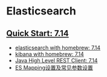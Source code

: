 # Elasticsearch

## [Quick Start: 7.14](https://www.elastic.co/guide/en/elasticsearch/reference/7.14/getting-started.html)

* [elasticsearch with homebrew: 7.14](https://www.elastic.co/guide/en/elasticsearch/reference/7.14/brew.html)
* [kibana with homebrew: 7.14](https://www.elastic.co/guide/en/kibana/7.14/brew.html)
* [Java High Level REST Client: 7.14](https://www.elastic.co/guide/en/elasticsearch/client/java-rest/7.14/java-rest-high.html)
* [ES Mapping设置及常见参数设置](https://www.jianshu.com/p/f1e5f0fde294)
